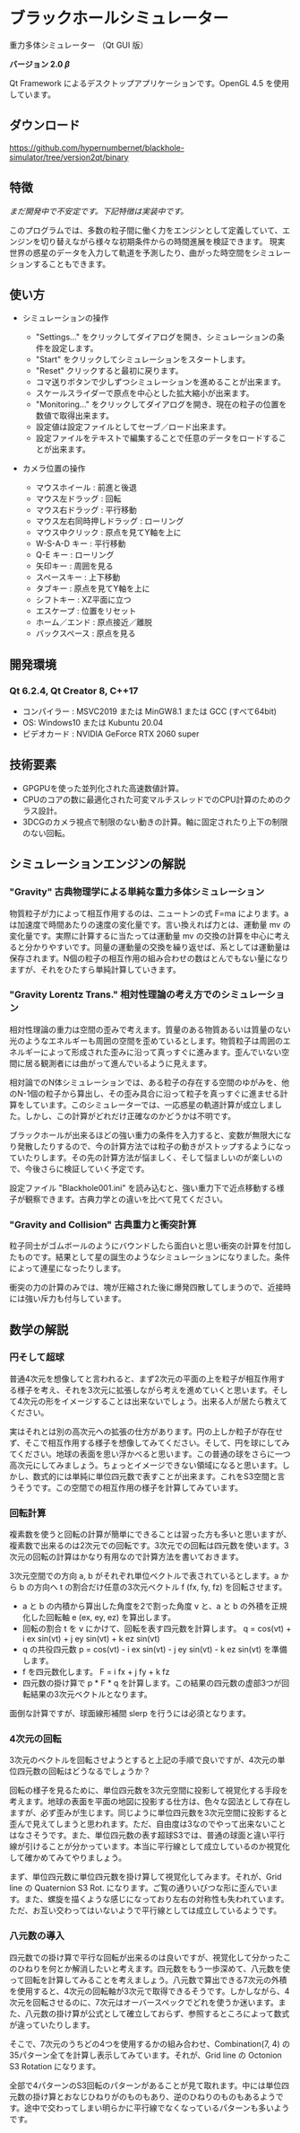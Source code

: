 # ブラックホールシミュレーター

重力多体シミュレーター （Qt GUI 版）

**バージョン 2.0 _β_**

Qt Framework によるデスクトップアプリケーションです。OpenGL 4.5 を使用しています。

## ダウンロード
https://github.com/hypernumbernet/blackhole-simulator/tree/version2qt/binary

## 特徴

*まだ開発中で不安定です。下記特徴は実装中です。*

このプログラムでは、多数の粒子間に働く力をエンジンとして定義していて、エンジンを切り替えながら様々な初期条件からの時間進展を検証できます。
現実世界の惑星のデータを入力して軌道を予測したり、曲がった時空間をシミュレーションすることもできます。

## 使い方

* シミュレーションの操作

  - "Settings..." をクリックしてダイアログを開き、シミュレーションの条件を設定します。
  - "Start" をクリックしてシミュレーションをスタートします。
  - "Reset" クリックすると最初に戻ります。
  - コマ送りボタンで少しずつシミュレーションを進めることが出来ます。
  - スケールスライダーで原点を中心とした拡大縮小が出来ます。
  - "Monitoring..." をクリックしてダイアログを開き、現在の粒子の位置を数値で取得出来ます。
  - 設定値は設定ファイルとしてセーブ／ロード出来ます。
  - 設定ファイルをテキストで編集することで任意のデータをロードすることが出来ます。

* カメラ位置の操作
  - マウスホイール : 前進と後退
  - マウス左ドラッグ : 回転
  - マウス右ドラッグ : 平行移動
  - マウス左右同時押しドラッグ : ローリング
  - マウス中クリック : 原点を見てY軸を上に
  - W-S-A-D キー : 平行移動
  - Q-E キー : ローリング
  - 矢印キー : 周囲を見る
  - スペースキー : 上下移動
  - タブキー : 原点を見てY軸を上に
  - シフトキー : XZ平面に立つ
  - エスケープ : 位置をリセット
  - ホーム／エンド : 原点接近／離脱
  - バックスペース : 原点を見る

## 開発環境

### Qt 6.2.4, Qt Creator 8, C++17

* コンパイラー : MSVC2019 または MinGW8.1 または GCC (すべて64bit)
* OS: Windows10 または Kubuntu 20.04
* ビデオカード : NVIDIA GeForce RTX 2060 super

## 技術要素

* GPGPUを使った並列化された高速数値計算。
* CPUのコアの数に最適化された可変マルチスレッドでのCPU計算のためのクラス設計。
* 3DCGのカメラ視点で制限のない動きの計算。軸に固定されたり上下の制限のない回転。

## シミュレーションエンジンの解説

### "Gravity" 古典物理学による単純な重力多体シミュレーション

物質粒子が力によって相互作用するのは、ニュートンの式 F=ma によります。a は加速度で時間あたりの速度の変化量です。言い換えれば力とは、運動量 mv の変化量です。実際に計算するに当たっては運動量 mv の交換の計算を中心に考えると分かりやすいです。同量の運動量の交換を繰り返せば、系としては運動量は保存されます。N個の粒子の相互作用の組み合わせの数はとんでもない量になりますが、それをひたすら単純計算していきます。

### "Gravity Lorentz Trans." 相対性理論の考え方でのシミュレーション

相対性理論の重力は空間の歪みで考えます。質量のある物質あるいは質量のない光のようなエネルギーも周囲の空間を歪めているとします。物質粒子は周囲のエネルギーによって形成された歪みに沿って真っすぐに進みます。歪んでいない空間に居る観測者には曲がって進んでいるように見えます。

相対論でのN体シミュレーションでは、ある粒子の存在する空間のゆがみを、他のN-1個の粒子から算出し、その歪み具合に沿って粒子を真っすぐに進ませる計算をしています。このシミュレーターでは、一応惑星の軌道計算が成立しました。しかし、この計算がどれだけ正確なのかどうかは不明です。

ブラックホールが出来るほどの強い重力の条件を入力すると、変数が無限大になり発散したりするので、今の計算方法では粒子の動きがストップするようになっていたりします。その先の計算方法が悩ましく、そして悩ましいのが楽しいので、今後さらに検証していく予定です。

設定ファイル "Blackhole001.ini" を読み込むと、強い重力下で近点移動する様子が観察できます。古典力学との違いを比べて見てください。

### "Gravity and Collision" 古典重力と衝突計算

粒子同士がゴムボールのようにバウンドしたら面白いと思い衝突の計算を付加したものです。結果として星の誕生のようなシミュレーションになりました。条件によって連星になったりします。

衝突の力の計算のみでは、塊が圧縮された後に爆発四散してしまうので、近接時には強い斥力も付与しています。

## 数学の解説

### 円そして超球

普通4次元を想像してと言われると、まず2次元の平面の上を粒子が相互作用する様子を考え、それを3次元に拡張しながら考えを進めていくと思います。そして4次元の形をイメージすることは出来ないでしょう。出来る人が居たら教えてください。

実はそれとは別の高次元への拡張の仕方があります。円の上しか粒子が存在せず、そこで相互作用する様子を想像してみてください。そして、円を球にしてみてください。地球の表面を思い浮かべると思います。この普通の球をさらに一つ高次元にしてみましょう。ちょっとイメージできない領域になると思います。しかし、数式的には単純に単位四元数で表すことが出来ます。これをS3空間と言うそうです。この空間での相互作用の様子を計算してみています。

### 回転計算

複素数を使うと回転の計算が簡単にできることは習った方も多いと思いますが、複素数で出来るのは2次元での回転です。3次元での回転は四元数を使います。3次元の回転の計算はかなり有用なので計算方法を書いておきます。

3次元空間での方向 a, b がそれぞれ単位ベクトルで表されているとします。a から b の方向へ t の割合だけ任意の3次元ベクトル f (fx, fy, fz) を回転させます。

* a と b の内積から算出した角度を2で割った角度 v と、a と b の外積を正規化した回転軸 e (ex, ey, ez) を算出します。
* 回転の割合 t を v にかけて、回転を表す四元数を計算します。 q = cos(vt) + i ex sin(vt) + j ey sin(vt) + k ez sin(vt)
* q の共役四元数 p = cos(vt) - i ex sin(vt) - j ey sin(vt) - k ez sin(vt) を準備します。
* f を四元数化します。 F = i fx + j fy + k fz
* 四元数の掛け算で p * F * q を計算します。この結果の四元数の虚部3つが回転結果の3次元ベクトルとなります。

面倒な計算ですが、球面線形補間 slerp を行うには必須となります。

### 4次元の回転

3次元のベクトルを回転させようとすると上記の手順で良いですが、4次元の単位四元数の回転はどうなるでしょうか？

回転の様子を見るために、単位四元数を3次元空間に投影して視覚化する手段を考えます。地球の表面を平面の地図に投影する仕方は、色々な図法として存在しますが、必ず歪みが生じます。同じように単位四元数を3次元空間に投影すると歪んで見えてしまうと思われます。ただ、自由度は3なのでやって出来ないことはなさそうです。また、単位四元数の表す超球S3では、普通の球面と違い平行線が引けることが分かっています。本当に平行線として成立しているのか視覚化して確かめてみてやりましょう。

まず、単位四元数に単位四元数を掛け算して視覚化してみます。それが、Grid line の Quaternion S3 Rot. になります。ご覧の通りいびつな形に歪んでいます。また、螺旋を描くような感じになっており左右の対称性も失われています。ただ、お互い交わってはいないようで平行線としては成立しているようです。

### 八元数の導入

四元数での掛け算で平行な回転が出来るのは良いですが、視覚化して分かったこのひねりを何とか解消したいと考えます。四元数をもう一歩深めて、八元数を使って回転を計算してみることを考えましょう。八元数で算出できる7次元の外積を使用すると、4次元の回転軸が3次元で取得できるそうです。しかしながら、4次元を回転させるのに、7次元はオーバースペックでどれを使うか迷います。また、八元数の掛け算が公式として確立しておらず、参照するところによって数式が違っていたりします。

そこで、7次元のうちどの4つを使用するかの組み合わせ、Combination(7, 4) の35パターン全てを計算し表示してみています。それが、Grid line の Octonion S3 Rotation になります。

全部で4パターンのS3回転のパターンがあることが見て取れます。中には単位四元数の掛け算とおなじひねりがのものもあり、逆のひねりのものもあるようです。途中で交わってしまい明らかに平行線でなくなっているパターンも多いようです。
